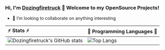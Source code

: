 ### Hi, I'm [Dozingfiretruck](https://github.com/Dozingfiretruck) 👋 Welcome to my OpenSource Projects!



- 🤝 I’m looking to collaborate on anything interesting

  

| ⚡ Stats ⚡                                                    | 💬 Programming Languages 💬                                    |
| :----------------------------------------------------------- | ------------------------------------------------------------ |
| ![Dozingfiretruck's GitHub stats](https://github-readme-stats.vercel.app/api?username=Dozingfiretruck&layout=compact&theme=github_dark&count_private=true&show_icons=true&include_all_commits=true) | ![Top Langs](https://github-readme-stats.vercel.app/api/top-langs/?username=Dozingfiretruck&layout=compact&theme=github_dark&) |



<!-- <div class="d-block">
    <a href="https://github.com/Dozingfiretruck/nes">
    <img align="left" width=49% src="https://github-readme-stats.vercel.app/api/pin/?username=Dozingfiretruck&layout=compact&theme=github_dark&repo=nes" />
    </a>
    <a href="https://github.com/Dozingfiretruck/little_flash">
    <img align="right" width=49% src="https://github-readme-stats.vercel.app/api/pin/?username=Dozingfiretruck&layout=compact&theme=github_dark&repo=little_flash" />
    </a>
</div>
<br>

<div class="d-block">
    <a href="https://github.com/Dozingfiretruck/MCUProg">
    <img align="left" width=49% src="https://github-readme-stats.vercel.app/api/pin/?username=Dozingfiretruck&layout=compact&theme=github_dark&repo=MCUProg" />
    </a>
    <a href="https://github.com/Dozingfiretruck/u8g2_font_tool">
    <img align="right" width=49% src="https://github-readme-stats.vercel.app/api/pin/?username=Dozingfiretruck&layout=compact&theme=github_dark&repo=u8g2_font_tool" />
    </a>
</div>
<br> -->

<!--
**Dozingfiretruck/Dozingfiretruck** is a ✨ _special_ ✨ repository because its `README.md` (this file) appears on your GitHub profile.

Here are some ideas to get you started:

- 🔭 I’m currently working on ...
- 🌱 I’m currently learning ...
- 👯 I’m looking to collaborate on ...
- 🤔 I’m looking for help with ...
- 💬 Ask me about ...
- 📫 How to reach me: ...
- 😄 Pronouns: ...
- ⚡ Fun fact: ...
-->
